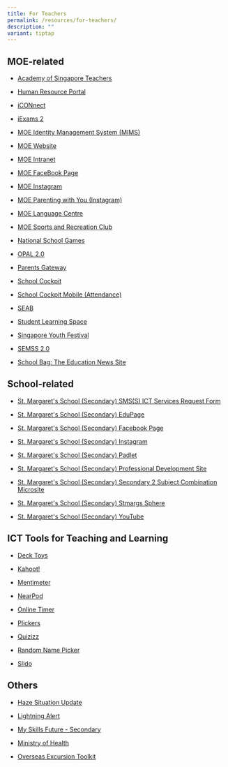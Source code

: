 ```yaml
---
title: For Teachers
permalink: /resources/for-teachers/
description: ""
variant: tiptap
---
```

<h2>MOE-related</h2>
<ul data-tight="true" class="tight">
<li>
<p><a href="https://academyofsingaporeteachers.moe.edu.sg/" rel="noopener noreferrer nofollow" target="_blank">Academy of Singapore Teachers</a>&nbsp;
<br>
</p>
</li>
<li>
<p><a href="https://www.hrp.gov.sg/hrp/#/" rel="noopener noreferrer nofollow" target="_blank">Human Resource Portal</a>&nbsp;
<br>
</p>
</li>
<li>
<p><a href="https://icon.moe.edu.sg/" rel="noopener noreferrer nofollow" target="_blank">iCONnect</a>
<br>
</p>
</li>
<li>
<p><a href="https://iexams.seab.gov.sg/" rel="noopener noreferrer nofollow" target="_blank">iExams 2</a>&nbsp;
<br>
</p>
</li>
<li>
<p><a href="https://idp.mims.moe.gov.sg/nidp/saml2/sso" rel="noopener noreferrer nofollow" target="_blank">MOE Identity Management System (MIMS)</a> 
<br>
</p>
</li>
<li>
<p><a href="https://www.moe.gov.sg/" rel="noopener noreferrer nofollow" target="_blank">MOE Website</a>&nbsp;
<br>
</p>
</li>
<li>
<p><a href="http://intranet.moe.gov.sg/Pages/Home.aspx" rel="noopener noreferrer nofollow" target="_blank">MOE Intranet</a>&nbsp;
<br>
</p>
</li>
<li>
<p><a href="https://www.facebook.com/moesingapore/" rel="noopener noreferrer nofollow" target="_blank">MOE FaceBook Page</a>&nbsp;
<br>
</p>
</li>
<li>
<p><a href="https://www.instagram.com/moesingapore/?hl=en" rel="noopener noreferrer nofollow" target="_blank">MOE Instagram</a>&nbsp;
<br>
</p>
</li>
<li>
<p><a href="https://www.instagram.com/parentingwith.moesg/?hl=en" rel="noopener noreferrer nofollow" target="_blank">MOE Parenting with You (Instagram)</a>&nbsp;
<br>
</p>
</li>
<li>
<p><a href="https://www.moelc.moe.edu.sg/" rel="noopener noreferrer nofollow" target="_blank">MOE Language Centre</a>&nbsp;
<br>
</p>
</li>
<li>
<p><a href="https://www.mesrc.net/" rel="noopener noreferrer nofollow" target="_blank">MOE Sports and Recreation Club</a>&nbsp;
<br>
</p>
</li>
<li>
<p><a href="https://nsg.moe.edu.sg/nis/#!/login" rel="noopener noreferrer nofollow" target="_blank">National School Games</a>&nbsp;
<br>
</p>
</li>
<li>
<p><a href="https://opal2.moe.edu.sg/" rel="noopener noreferrer nofollow" target="_blank">OPAL 2.0</a> 
<br>
</p>
</li>
<li>
<p><a href="https://pg.moe.edu.sg/" rel="noopener noreferrer nofollow" target="_blank">Parents Gateway</a>&nbsp;
<br>
</p>
</li>
<li>
<p><a href="https://schoolcockpit.moe.gov.sg/" rel="noopener noreferrer nofollow" target="_blank">School Cockpit</a>&nbsp;&nbsp;
<br>
</p>
</li>
<li>
<p><a href="https://scmobile.moe.edu.sg/login" rel="noopener noreferrer nofollow" target="_blank">School Cockpit Mobile (Attendance)</a>&nbsp;
<br>
</p>
</li>
<li>
<p><a href="https://www.seab.gov.sg/" rel="noopener noreferrer nofollow" target="_blank">SEAB</a>&nbsp;
<br>
</p>
</li>
<li>
<p><a href="https://vle.learning.moe.edu.sg/login" rel="noopener noreferrer nofollow" target="_blank">Student Learning Space</a> 
<br>
</p>
</li>
<li>
<p><a href="https://www.syf.gov.sg/" rel="noopener noreferrer nofollow" target="_blank">Singapore Youth Festival</a>&nbsp;</p>
</li>
<li>
<p><a href="http://semss2.moe.gov.sg/Login/" rel="noopener noreferrer nofollow" target="_blank">SEMSS 2.0</a>&nbsp;
<br>
</p>
</li>
<li>
<p><a href="https://www.schoolbag.edu.sg/" rel="noopener noreferrer nofollow" target="_blank">School Bag: The Education News Site</a>&nbsp;
<br>
</p>
</li>
</ul>
<h2>School-related</h2>
<ul data-tight="true" class="tight">
<li>
<p><a href="https://go.gov.sg/smssictservicesrequestform" rel="noopener noreferrer nofollow" target="_blank">St. Margaret's School (Secondary) SMS(S) ICT Services Request Form</a>
<br>
</p>
</li>
<li>
<p><a href="https://stmargssec.edupage.org/" rel="noopener noreferrer nofollow" target="_blank">St. Margaret's School (Secondary) EduPage</a>&nbsp;
<br>
</p>
</li>
<li>
<p><a href="https://www.facebook.com/stmargssecsg/" rel="noopener noreferrer nofollow" target="_blank">St. Margaret's School (Secondary) Facebook Page</a>&nbsp;
<br>
</p>
</li>
<li>
<p><a href="https://www.instagram.com/stmargssecsg/" rel="noopener noreferrer nofollow" target="_blank">St. Margaret's School (Secondary) Instagram</a>&nbsp;
<br>
</p>
</li>
<li>
<p><a href="https://stmargaretssecondary1.padlet.org/" rel="noopener noreferrer nofollow" target="_blank">St. Margaret's School (Secondary) Padlet</a> 
<br>
</p>
</li>
<li>
<p><a href="https://go.gov.sg/smss-staffsite" rel="noopener noreferrer nofollow" target="_blank">St. Margaret's School (Secondary) Professional Development Site</a>
<br>
</p>
</li>
<li>
<p><a href="https://sites.google.com/stmargs.edu.sg/sec-2-combination-exercise/home?authuser=0" rel="noopener noreferrer nofollow" target="_blank">St. Margaret's School (Secondary) Secondary 2 Subject Combination Microsite</a> 
<br>
</p>
</li>
<li>
<p><a href="https://sites.google.com/moe.edu.sg/stmargssphere/home" rel="noopener noreferrer nofollow" target="_blank">St. Margaret's School (Secondary) Stmargs Sphere</a>&nbsp;
<br>
</p>
</li>
<li>
<p><a href="https://www.youtube.com/user/stmargssecsg" rel="noopener noreferrer nofollow" target="_blank">St. Margaret's School (Secondary) YouTube</a>
</p>
</li>
</ul>
<h2>ICT Tools for Teaching and Learning</h2>
<ul data-tight="true" class="tight">
<li>
<p><a href="https://deck.toys/" rel="noopener noreferrer nofollow" target="_blank">Deck Toys</a>&nbsp;</p>
</li>
<li>
<p><a href="https://kahoot.com/schools/" rel="noopener noreferrer nofollow" target="_blank">Kahoot!</a>&nbsp;
<br>
</p>
</li>
<li>
<p><a href="https://www.mentimeter.com/" rel="noopener noreferrer nofollow" target="_blank">Mentimeter</a>
<br>
</p>
</li>
<li>
<p><a href="https://nearpod.com/login/" rel="noopener noreferrer nofollow" target="_blank">NearPod</a>
<br>
</p>
</li>
<li>
<p><a href="https://www.online-stopwatch.com/countdown-timer/" rel="noopener noreferrer nofollow" target="_blank">Online Timer</a>&nbsp;
<br>
</p>
</li>
<li>
<p><a href="https://www.mentimeter.com/" rel="noopener noreferrer nofollow" target="_blank">Plickers</a>&nbsp;
<br>
</p>
</li>
<li>
<p><a href="https://quizizz.com/teachers?ref=header_tab" rel="noopener noreferrer nofollow" target="_blank">Quizizz</a>&nbsp;
<br>
</p>
</li>
<li>
<p><a href="https://www.classtools.net/random-name-picker/" rel="noopener noreferrer nofollow" target="_blank">Random Name Picker</a>&nbsp;
<br>
</p>
</li>
<li>
<p><a href="https://www.slido.com/" rel="noopener noreferrer nofollow" target="_blank">Slido</a> 
<br>
</p>
</li>
</ul>
<h2>Others</h2>
<ul data-tight="true" class="tight">
<li>
<p><a href="https://www.haze.gov.sg/" rel="noopener noreferrer nofollow" target="_blank">Haze Situation Update</a>&nbsp;
<br>
</p>
</li>
<li>
<p><a href="http://www.weather.gov.sg/lightning/lightning/lightningalertinformationsystem.jsp" rel="noopener noreferrer nofollow" target="_blank">Lightning Alert</a>
</p>
</li>
<li>
<p><a href="https://www.myskillsfuture.gov.sg/content/student/en/secondary.html" rel="noopener noreferrer nofollow" target="_blank">My Skills Future - Secondary</a>&nbsp;
<br>
</p>
</li>
<li>
<p><a href="https://www.moh.gov.sg/home" rel="noopener noreferrer nofollow" target="_blank">Ministry of Health</a>&nbsp;
<br>
</p>
</li>
<li>
<p><a href="https://www.internationalsos.com/" rel="noopener noreferrer nofollow" target="_blank">Overseas Excursion Toolkit</a> 
<br>
</p>
</li>
</ul>
<p></p>